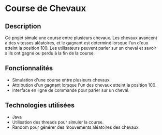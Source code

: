 # Course de Chevaux

## Description

Ce projet simule une course entre plusieurs chevaux. Les chevaux avancent à des vitesses aléatoires, et le gagnant est déterminé lorsque l'un d'eux atteint la position 100. Les utilisateurs peuvent parier sur un cheval et savoir s'ils ont gagné ou perdu à la fin de la course.

## Fonctionnalités

- Simulation d'une course entre plusieurs chevaux.
- Attribution d'un gagnant lorsque l'un des chevaux atteint la position 100.
- Interface en ligne de commande pour parier sur un cheval.

## Technologies utilisées

- Java
- Utilisation des threads pour simuler la course.
- Random pour générer des mouvements aléatoires des chevaux.
